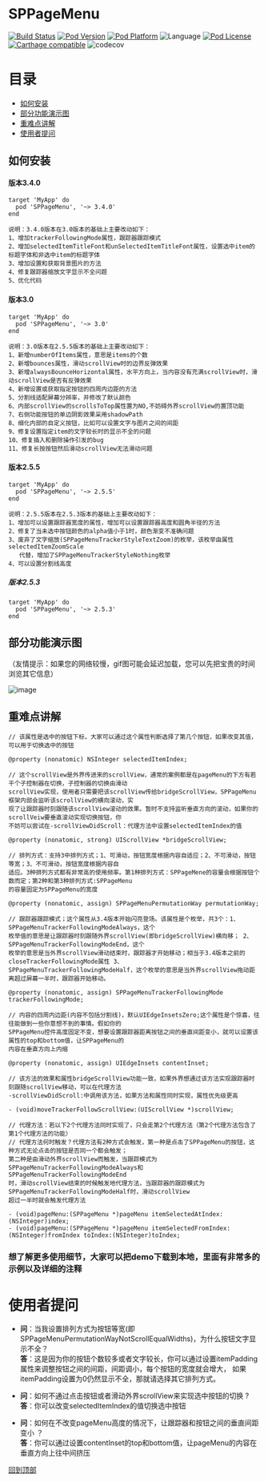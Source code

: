 # SPPageMenu
[![Build Status](http://img.shields.io/travis/SPStore/SPPageMenu.svg?style=flat)](https://travis-ci.org/SPStore/SPPageMenu)
[![Pod Version](http://img.shields.io/cocoapods/v/SPPageMenu.svg?style=flat)](http://cocoadocs.org/docsets/SPPageMenu/)
[![Pod Platform](http://img.shields.io/cocoapods/p/SPPageMenu.svg?style=flat)](http://cocoadocs.org/docsets/SPPageMenu/)
![Language](https://img.shields.io/badge/language-Object--C-ff69b4.svg)
[![Pod License](http://img.shields.io/cocoapods/l/SPPageMenu.svg?style=flat)](https://www.apache.org/licenses/LICENSE-2.0.html)
[![Carthage compatible](https://img.shields.io/badge/Carthage-compatible-4BC51D.svg?style=flat)](https://github.com/SPStore/SPPageMenu)
![codecov](https://img.shields.io/badge/codecov-88%25-orange.svg)

# 目录
* [如何安装](#如何安装)
* [部分功能演示图](#部分功能演示图)
* [重难点讲解](#重难点讲解) 
* [使用者提问](#使用者提问)

## 如何安装
#### 版本3.4.0
```
target 'MyApp' do
  pod 'SPPageMenu', '~> 3.4.0'
end

说明：3.4.0版本在3.0版本的基础上主要改动如下：
1、增加trackerFollowingMode属性，跟踪器跟踪模式
2、增加selectedItemTitleFont和unSelectedItemTitleFont属性，设置选中item的标题字体和非选中item的标题字体
3、增加设置和获取背景图片的方法
4、修复跟踪器缩放文字显示不全问题
5、优化代码
```

#### 版本3.0
```
target 'MyApp' do
  pod 'SPPageMenu', '~> 3.0'
end

说明：3.0版本在2.5.5版本的基础上主要改动如下：
1、新增numberOfItems属性，意思是items的个数
2、新增bounces属性，滑动scrollView时的边界反弹效果
3、新增alwaysBounceHorizontal属性，水平方向上，当内容没有充满scrollView时，滑动scrollView是否有反弹效果
4、新增设置或获取指定按钮的四周内边距的方法
5、分割线适配屏幕分辨率，并修改了默认颜色
6、内部scrollView的scrollsToTop属性置为NO,不妨碍外界scrollView的置顶功能
7、右侧功能按钮的单边阴影效果采用shadowPath
8、细化内部的自定义按钮，比如可以设置文字与图片之间的间距
9、修复设置指定item的文字较长时的显示不全的问题
10、修复插入和删除操作引发的bug
11、修复长按按钮然后滑动scrollView无法滑动问题
```

#### 版本2.5.5
```
target 'MyApp' do
  pod 'SPPageMenu', '~> 2.5.5'
end

说明：2.5.5版本在2.5.3版本的基础上主要改动如下：
1、增加可以设置跟踪器宽度的属性，增加可以设置跟踪器高度和圆角半径的方法
2、修复了当未选中按钮颜色的alpha值小于1时，颜色渐变不准确问题
3、废弃了文字缩放(SPPageMenuTrackerStyleTextZoom)的枚举，该枚举由属性selectedItemZoomScale
   代替，增加了SPPageMenuTrackerStyleNothing枚举
4、可以设置分割线高度
```

##### 版本2.5.3
```
target 'MyApp' do
  pod 'SPPageMenu', '~> 2.5.3'
end
```
## 部分功能演示图
（友情提示：如果您的网络较慢，gif图可能会延迟加载，您可以先把宝贵的时间浏览其它信息）

![image](https://github.com/SPStore/SPPageMenu/blob/master/3006981-889f087b55f3e57f.gif)
## 重难点讲解
```
// 该属性是选中的按钮下标，大家可以通过这个属性判断选择了第几个按钮，如果改变其值，可以用于切换选中的按钮

@property (nonatomic) NSInteger selectedItemIndex; 
```
```
// 这个scrollView是外界传进来的scrollView，通常的案例都是在pageMenu的下方有若干个子控制器在切换，子控制器的切换由滑动
scrollView实现，使用者只需要把该scrollView传给bridgeScrollView，SPPageMenu框架内部会监听该scrollView的横向滚动，实
现了让跟踪器时刻跟随该scrollView滚动的效果。暂时不支持监听垂直方向的滚动，如果你的scrollVeiw要垂直滚动实现切换按钮，你
不妨可以尝试在-scrollViewDidScroll：代理方法中设置selectedItemIndex的值

@property (nonatomic, strong) UIScrollView *bridgeScrollView;
```
```
// 排列方式：支持3中排列方式；1、可滑动，按钮宽度根据内容自适应；2、不可滑动，按钮等宽；3、不可滑动，按钮宽度根据内容自
适应。3种排列方式都有非常高的使用频率。第1种排列方式：SPPageMene的容量会根据按钮个数而定；第2种和第3种排列方式:SPPageMenu
的容量固定为SPPageMenu的宽度

@property (nonatomic, assign) SPPageMenuPermutationWay permutationWay; 
```
```
// 跟踪器跟踪模式；这个属性从3.4版本开始闪亮登场。该属性是个枚举，共3个：1、SPPageMenuTrackerFollowingModeAlways，这个
枚举值的意思是让跟踪器时刻跟随外界scrollView(即bridgeScrollView)横向移； 2、SPPageMenuTrackerFollowingModeEnd，这个
枚举的意思是当外界scrollView滑动结束时，跟踪器才开始移动；相当于3.4版本之前的closeTrackerFollowingMode属性 3、
SPPageMenuTrackerFollowingModeHalf，这个枚举的意思是当外界scrollView拖动距离超过屏幕一半时，跟踪器开始移动。

@property (nonatomic, assign) SPPageMenuTrackerFollowingMode trackerFollowingMode;
```
```
// 内容的四周内边距(内容不包括分割线)，默认UIEdgeInsetsZero;这个属性是个惊喜，往往能做到一些你意想不到的事情。假如你的
SPPageMenu控件高度固定不变，想要设置跟踪器距离按钮之间的垂直间距变小，就可以设置该属性的top和bottom值，让SPPageMenu的
内容在垂直方向上内缩

@property (nonatomic, assign) UIEdgeInsets contentInset; 
```
```
// 该方法的效果和属性bridgeScrollView功能一致，如果外界想通过该方法实现跟踪器时刻跟随scrollView移动，可以在代理方法
-scrollViewDidScroll:中调用该方法，如果方法和属性同时实现，属性优先级更高

- (void)moveTrackerFollowScrollView:(UIScrollView *)scrollView;
```
```
// 代理方法：若以下2个代理方法同时实现了，只会走第2个代理方法（第2个代理方法包含了第1个代理方法的功能）
// 代理方法何时触发？代理方法有2种方式会触发，第一种是点击了SPPageMenu的按钮，这种方式无论点击的按钮是否同一个都会触发；
第二种是由滑动外界scrollView而触发，当跟踪模式为SPPageMenuTrackerFollowingModeAlways和SPPageMenuTrackerFollowingModeEnd
时，滑动scrollView结束的时候触发地代理方法，当跟踪器的跟踪模式为SPPageMenuTrackerFollowingModeHalf时，滑动scrollView
超过一半时就会触发代理方法

- (void)pageMenu:(SPPageMenu *)pageMenu itemSelectedAtIndex:(NSInteger)index;
- (void)pageMenu:(SPPageMenu *)pageMenu itemSelectedFromIndex:(NSInteger)fromIndex toIndex:(NSInteger)toIndex;
```
### 想了解更多使用细节，大家可以把demo下载到本地，里面有非常多的示例以及详细的注释

# 使用者提问
* **问**：当我设置排列方式为按钮等宽(即SPPageMenuPermutationWayNotScrollEqualWidths)，为什么按钮文字显示不全？<br>
  **答**：这是因为你的按钮个数较多或者文字较长，你可以通过设置itemPadding属性来调整按钮之间的间距，间距调小，每个按钮的宽度就会增大，
          如果itemPadding设置为0仍然显示不全，那就请选择其它排列方式。
          
* **问**：如何不通过点击按钮或者滑动外界scrollView来实现选中按钮的切换 ?<br>
  **答**：你可以改变selectedItemIndex的值切换选中按钮
  
* **问**：如何在不改变pageMenu高度的情况下，让跟踪器和按钮之间的垂直间距变小 ？ <br>
  **答**：你可以通过设置contentInset的top和bottom值，让pageMenu的内容在垂直方向上往中间挤压

[回到顶部](#目录)

